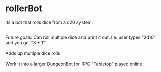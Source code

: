 # rollerBot
Its a bot that rolls dice from a d20 system. 

<br> Future goals: Can roll multiple dice and print it out. I.e. user types "2d10" and you get "8 + 1" </br>
<br>Adds up multiple dice rolls</br>
<br>Work it into a larger DungeonBot for RPG "Tabletop" played online</br>
